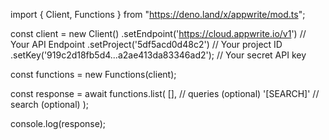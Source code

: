 import { Client, Functions } from "https://deno.land/x/appwrite/mod.ts";

const client = new Client()
    .setEndpoint('https://cloud.appwrite.io/v1') // Your API Endpoint
    .setProject('5df5acd0d48c2') // Your project ID
    .setKey('919c2d18fb5d4...a2ae413da83346ad2'); // Your secret API key

const functions = new Functions(client);

const response = await functions.list(
    [], // queries (optional)
    '[SEARCH]' // search (optional)
);

console.log(response);
